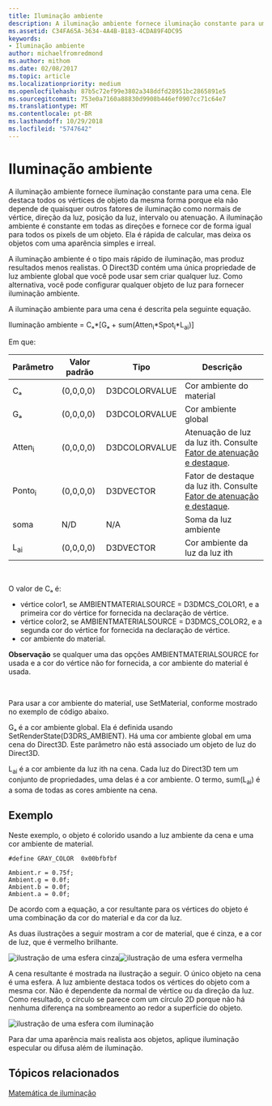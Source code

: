```yaml
---
title: Iluminação ambiente
description: A iluminação ambiente fornece iluminação constante para uma cena.
ms.assetid: C34FA65A-3634-4A4B-B183-4CDA89F4DC95
keywords:
- Iluminação ambiente
author: michaelfromredmond
ms.author: mithom
ms.date: 02/08/2017
ms.topic: article
ms.localizationpriority: medium
ms.openlocfilehash: 87b5c72ef99e3802a348ddfd28951bc2865891e5
ms.sourcegitcommit: 753e0a7160a88830d9908b446ef0907cc71c64e7
ms.translationtype: MT
ms.contentlocale: pt-BR
ms.lasthandoff: 10/29/2018
ms.locfileid: "5747642"
---
```

# <a name="ambient-lighting"></a>Iluminação ambiente


A iluminação ambiente fornece iluminação constante para uma cena. Ele destaca todos os vértices de objeto da mesma forma porque ela não depende de quaisquer outros fatores de iluminação como normais de vértice, direção da luz, posição da luz, intervalo ou atenuação. A iluminação ambiente é constante em todas as direções e fornece cor de forma igual para todos os pixels de um objeto. Ela é rápida de calcular, mas deixa os objetos com uma aparência simples e irreal.

A iluminação ambiente é o tipo mais rápido de iluminação, mas produz resultados menos realistas. O Direct3D contém uma única propriedade de luz ambiente global que você pode usar sem criar qualquer luz. Como alternativa, você pode configurar qualquer objeto de luz para fornecer iluminação ambiente.

A iluminação ambiente para uma cena é descrita pela seguinte equação.

Iluminação ambiente = Cₐ\*\[Gₐ + sum(Atten<sub>i</sub>\*Spot<sub>i</sub>\*L<sub>ai</sub>)\]

Em que:

| Parâmetro         | Valor padrão | Tipo          | Descrição                                                                                                       |
|-------------------|---------------|---------------|-------------------------------------------------------------------------------------------------------------------|
| Cₐ                | (0,0,0,0)     | D3DCOLORVALUE | Cor ambiente do material                                                                                            |
| Gₐ                | (0,0,0,0)     | D3DCOLORVALUE | Cor ambiente global                                                                                              |
| Atten<sub>i</sub> | (0,0,0,0)     | D3DCOLORVALUE | Atenuação de luz da luz ith. Consulte [Fator de atenuação e destaque](attenuation-and-spotlight-factor.md). |
| Ponto<sub>i</sub>  | (0,0,0,0)     | D3DVECTOR     | Fator de destaque da luz ith. Consulte [Fator de atenuação e destaque](attenuation-and-spotlight-factor.md).  |
| soma               | N/D           | N/A           | Soma da luz ambiente                                                                                          |
| L<sub>ai</sub>    | (0,0,0,0)     | D3DVECTOR     | Cor ambiente da luz da luz ith                                                                              |

 

O valor de Cₐ é:

-   vértice color1, se AMBIENTMATERIALSOURCE = D3DMCS\_COLOR1, e a primeira cor do vértice for fornecida na declaração de vértice.
-   vértice color2, se AMBIENTMATERIALSOURCE = D3DMCS\_COLOR2, e a segunda cor do vértice for fornecida na declaração de vértice.
-   cor ambiente do material.

**Observação**  se qualquer uma das opções AMBIENTMATERIALSOURCE for usada e a cor do vértice não for fornecida, a cor ambiente do material é usada.

 

Para usar a cor ambiente do material, use SetMaterial, conforme mostrado no exemplo de código abaixo.

Gₐ é a cor ambiente global. Ela é definida usando SetRenderState(D3DRS\_AMBIENT). Há uma cor ambiente global em uma cena do Direct3D. Este parâmetro não está associado um objeto de luz do Direct3D.

L<sub>ai</sub> é a cor ambiente da luz ith na cena. Cada luz do Direct3D tem um conjunto de propriedades, uma delas é a cor ambiente. O termo, sum(L<sub>ai</sub>) é a soma de todas as cores ambiente na cena.

## <a name="span-idexamplespanspan-idexamplespanspan-idexamplespanexample"></a><span id="Example"></span><span id="example"></span><span id="EXAMPLE"></span>Exemplo


Neste exemplo, o objeto é colorido usando a luz ambiente da cena e uma cor ambiente de material.

```
#define GRAY_COLOR  0x00bfbfbf

Ambient.r = 0.75f;
Ambient.g = 0.0f;
Ambient.b = 0.0f;
Ambient.a = 0.0f;
```

De acordo com a equação, a cor resultante para os vértices do objeto é uma combinação da cor do material e da cor da luz.

As duas ilustrações a seguir mostram a cor de material, que é cinza, e a cor de luz, que é vermelho brilhante.

![ilustração de uma esfera cinza](images/amb1.jpg)![ilustração de uma esfera vermelha](images/lightred.jpg)

A cena resultante é mostrada na ilustração a seguir. O único objeto na cena é uma esfera. A luz ambiente destaca todos os vértices do objeto com a mesma cor. Não é dependente da normal de vértice ou da direção da luz. Como resultado, o círculo se parece com um círculo 2D porque não há nenhuma diferença na sombreamento ao redor a superfície do objeto.

![ilustração de uma esfera com iluminação](images/lighta.jpg)

Para dar uma aparência mais realista aos objetos, aplique iluminação especular ou difusa além de iluminação.

## <a name="span-idrelated-topicsspanrelated-topics"></a><span id="related-topics"></span>Tópicos relacionados


[Matemática de iluminação](mathematics-of-lighting.md)

 

 




